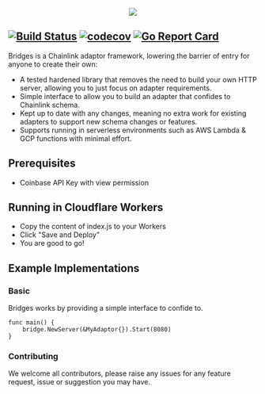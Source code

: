 <p align="center">
  <img src="https://simplylinked.io/images/simplylinked-logo-128.png">
</p>

[![Build Status](https://travis-ci.org/linkpoolio/bridges.svg?branch=master)](https://travis-ci.org/linkpoolio/bridges)
[![codecov](https://codecov.io/gh/linkpoolio/bridges/branch/master/graph/badge.svg)](https://codecov.io/gh/linkpoolio/bridges)
[![Go Report Card](https://goreportcard.com/badge/github.com/linkpoolio/bridges)](https://goreportcard.com/report/github.com/linkpoolio/bridges)
-----------------------

Bridges is a Chainlink adaptor framework, lowering the barrier of entry for anyone to create their own:

- A tested hardened library that removes the need to build your own HTTP server, allowing you to just focus on 
adapter requirements.
- Simple interface to allow you to build an adapter that confides to Chainlink schema.
- Kept up to date with any changes, meaning no extra work for existing adapters to support new schema changes or 
features.
- Supports running in serverless environments such as AWS Lambda & GCP functions with minimal effort.

## Prerequisites
- Coinbase API Key with view permission

## Running in Cloudflare Workers

- Copy the content of index.js to your Workers
- Click "Save and Deploy"
- You are good to go!

## Example Implementations

### Basic
Bridges works by providing a simple interface to confide to. 

```
func main() {
	bridge.NewServer(&MyAdaptor{}).Start(8080)
}
```


### Contributing

We welcome all contributors, please raise any issues for any feature request, issue or suggestion you may have.
